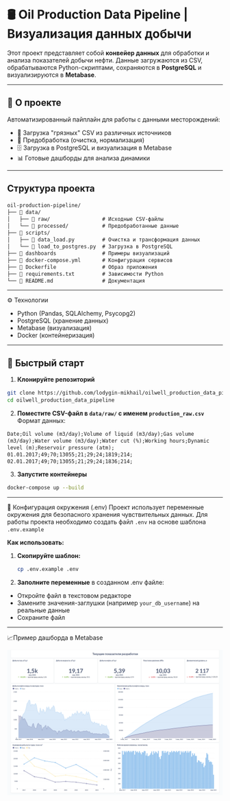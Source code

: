 # 🛢️ Oil Production Data Pipeline | Визуализация данных добычи


Этот проект представляет собой **конвейер данных** для обработки и анализа показателей добычи нефти. Данные загружаются из CSV, обрабатываются Python-скриптами, сохраняются в **PostgreSQL** и визуализируются в **Metabase**.  

---

## 📌 О проекте

Автоматизированный пайплайн для работы с данными месторождений:
- 📂 Загрузка "грязных" CSV из различных источников
- 🧹 Предобработка (очистка, нормализация)
- 🗄️ Загрузка в PostgreSQL и визуализация в Metabase
- 📊 Готовые дашборды для анализа динамики

---

## Структура проекта

```text
oil-production-pipeline/
├── 📂 data/                    
│   ├── 📂 raw/                 # Исходные CSV-файлы
│   └── 📂 processed/           # Предобработанные данные
├── 📂 scripts/
│   ├── 🐍 data_load.py         # Очистка и трансформация данных
│   └── 🐍 load_to_postgres.py  # Загрузка в PostgreSQL
├── 📂 dashboards               # Примеры визуализаций
├── 🐳 docker-compose.yml       # Конфигурация сервисов
├── 🐋 Dockerfile               # Образ приложения
├── 📜 requirements.txt         # Зависимости Python
└── 📖 README.md                # Документация
```

---

⚙️ Технологии
- Python (Pandas, SQLAlchemy, Psycopg2)
- PostgreSQL (хранение данных)
- Metabase (визуализация)
- Docker (контейнеризация)

---
## 🚀 Быстрый старт

1. **Клонируйте репозиторий**
```bash
git clone https://github.com/lodygin-mikhail/oilwell_production_data_pipeline.git
cd oilwell_production_data_pipeline
```

2. **Поместите CSV-файл в `data/raw/` с именем `production_raw.csv`**
Формат данных:
```csv
Date;Oil volume (m3/day);Volume of liquid (m3/day);Gas volume (m3/day);Water volume (m3/day);Water cut (%);Working hours;Dynamic level (m);Reservoir pressure (atm);
01.01.2017;49;70;13055;21;29;24;1819;214;
02.01.2017;49;70;13055;21;29;24;1836;214;
```

3. **Запустите контейнеры**
```bash
docker-compose up --build
```
---

🔐 Конфигурация окружения (.env)
Проект использует переменные окружения для безопасного хранения чувствительных данных. Для работы проекта необходимо создать файл `.env` на основе шаблона `.env.example`

**Как использовать:**
1. **Скопируйте шаблон:**
   ```bash
   cp .env.example .env
   ```
2. **Заполните переменные** в созданном .env файле:
- Откройте файл в текстовом редакторе
- Замените значения-заглушки (например `your_db_username`) на реальные данные
- Сохраните файл

---

📈Пример дашборда в Metabase

![Dashboard Preview](dashboards/oil_production_dashboard.png)
